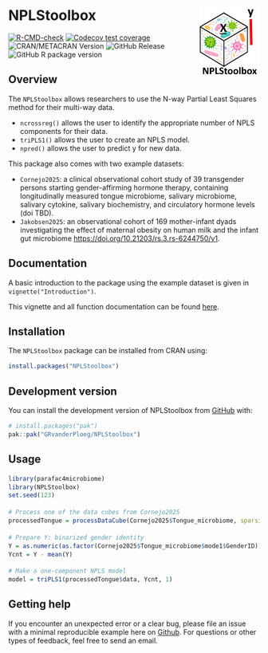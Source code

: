 
<!-- README.md is generated from README.Rmd. Please edit that file -->

# NPLStoolbox <img src="man/figures/logo.png" align="right" height="139"/>

<!-- badges: start -->

[![R-CMD-check](https://github.com/GRvanderPloeg/NPLStoolbox/actions/workflows/R-CMD-check.yaml/badge.svg)](https://github.com/GRvanderPloeg/NPLStoolbox/actions/workflows/R-CMD-check.yaml)
[![Codecov test
coverage](https://codecov.io/gh/GRvanderPloeg/NPLStoolbox/graph/badge.svg)](https://app.codecov.io/gh/GRvanderPloeg/NPLStoolbox)
![CRAN/METACRAN Version](https://img.shields.io/cran/v/NPLStoolbox)
![GitHub
Release](https://img.shields.io/github/v/release/GRvanderPloeg/NPLStoolbox)
![GitHub R package
version](https://img.shields.io/github/r-package/v/GRvanderPloeg/NPLStoolbox)

<!-- badges: end -->

## Overview

The `NPLStoolbox` allows researchers to use the N-way Partial Least
Squares method for their multi-way data.

- `ncrossreg()` allows the user to identify the appropriate number of
  NPLS components for their data.
- `triPLS1()` allows the user to create an NPLS model.
- `npred()` allows the user to predict y for new data.

This package also comes with two example datasets:

- `Cornejo2025`: a clinical observational cohort study of 39 transgender
  persons starting gender-affirming hormone therapy, containing
  longitudinally measured tongue microbiome, salivary microbiome,
  salivary cytokine, salivary biochemistry, and circulatory hormone
  levels (doi TBD).
- `Jakobsen2025`: an observational cohort of 169 mother-infant dyads
  investigating the effect of maternal obesity on human milk and the
  infant gut microbiome <https://doi.org/10.21203/rs.3.rs-6244750/v1>.

## Documentation

A basic introduction to the package using the example dataset is given
in `vignette("Introduction")`.

This vignette and all function documentation can be found
[here](https://grvanderploeg.com/NPLStoolbox/).

## Installation

The `NPLStoolbox` package can be installed from CRAN using:

``` r
install.packages("NPLStoolbox")
```

## Development version

You can install the development version of NPLStoolbox from
[GitHub](https://github.com/) with:

``` r
# install.packages("pak")
pak::pak("GRvanderPloeg/NPLStoolbox")
```

## Usage

``` r
library(parafac4microbiome)
library(NPLStoolbox)
set.seed(123)

# Process one of the data cubes from Cornejo2025
processedTongue = processDataCube(Cornejo2025$Tongue_microbiome, sparsityThreshold=0.5, considerGroups=TRUE, groupVariable="GenderID", centerMode=1, scaleMode=2)

# Prepare Y: binarized gender identity
Y = as.numeric(as.factor(Cornejo2025$Tongue_microbiome$mode1$GenderID))
Ycnt = Y - mean(Y)

# Make a one-component NPLS model
model = triPLS1(processedTongue$data, Ycnt, 1)
```

## Getting help

If you encounter an unexpected error or a clear bug, please file an
issue with a minimal reproducible example here on
[Github](https://github.com/GRvanderPloeg/NPLStoolbox/issues). For
questions or other types of feedback, feel free to send an email.
